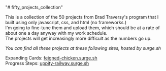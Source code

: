 "# fifty_projects_collection"

This is a collection of the 50 projects from Brad Traversy's program that I built using only javascript, css, and html (no frameworks.)  
I'm going to fine-tune them and upload them, which should be at a rate of about one a day anyway with my work schedule.  
The projects will get increasingly more difficult as the numbers go up.

_You can find all these projects at these following sites, hosted by surge.sh_

Expanding Cards: <a href="http://www.feigned-chicken.surge.sh" target="_blank">feigned-chicken.surge.sh</a>  
Progress Steps: <a href="http://www.uppity-railway.surge.sh" target="_blank">uppity-railway.surge.sh</a>  